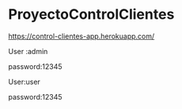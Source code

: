 # ProyectoControlClientes
https://control-clientes-app.herokuapp.com/

<p>User :admin</p>
<p>password:12345</p>

<p>User:user</p>
<p>password:12345</p>
